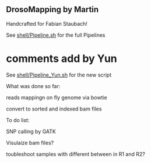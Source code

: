 ## DrosoMapping by Martin

Handcrafted for Fabian Staubach!

See [shell/Pipeline.sh](shell/Pipeline.sh) for the full Pipelines


# comments add by Yun

See [shell/Pipeline_Yun.sh](shell/Pipeline_Yun.sh) for the new script

What was done so far:

reads mappingn on fly genome via bowtie

convert to sorted and indexed bam files

To do list:

SNP calling by GATK

Visulaize bam files?

toubleshoot samples with different between in R1 and R2?